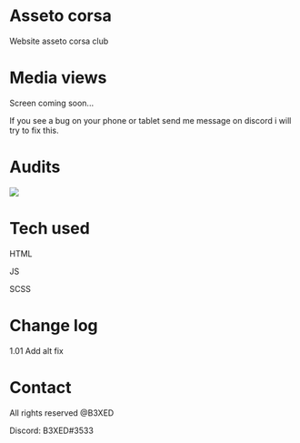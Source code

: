 # Asseto corsa
Website asseto corsa club

# Media views
Screen coming soon...

If you see a bug on your phone or tablet send me message on discord i will try to fix this.

# Audits
<img src="https://cdn.discordapp.com/attachments/670620706991767562/676495816298463236/unknown.png" >

# Tech used
HTML

JS

SCSS

# Change log

1.01 Add alt fix 

# Contact
All rights reserved @B3XED

Discord: B3XED#3533
